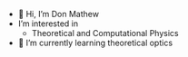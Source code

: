 - 👋 Hi, I’m Don Mathew
- I’m interested in
  - Theoretical and Computational Physics
- 🌱 I’m currently learning theoretical optics


<!---
donmathew008/donmathew008 is a ✨ special ✨ repository because its `README.md` (this file) appears on your GitHub profile.
You can click the Preview link to take a look at your changes.
--->

